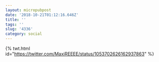 ```yaml
---
layout: micropubpost
date: '2018-10-21T01:12:16.646Z'
title: ''
tags: ''
slug: '4336'
category: social
---
```

{% twt.html id=&quot;https://twitter.com/MaxiREEEE/status/1053702626162937863&quot; %}
